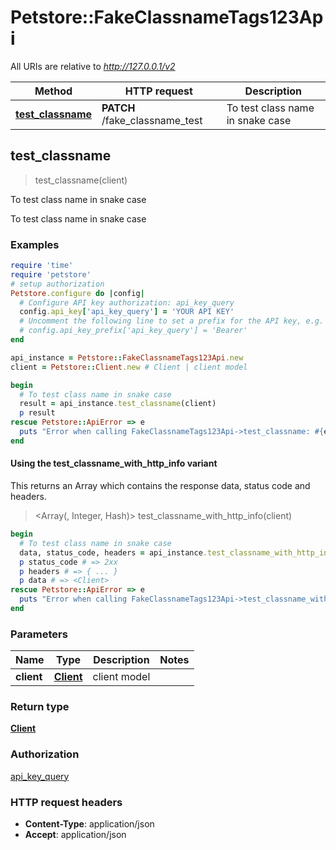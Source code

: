 # Petstore::FakeClassnameTags123Api

All URIs are relative to *http://127.0.0.1/v2*

| Method | HTTP request | Description |
| ------ | ------------ | ----------- |
| [**test_classname**](FakeClassnameTags123Api.md#test_classname) | **PATCH** /fake_classname_test | To test class name in snake case |


## test_classname

> <Client> test_classname(client)

To test class name in snake case

To test class name in snake case

### Examples

```ruby
require 'time'
require 'petstore'
# setup authorization
Petstore.configure do |config|
  # Configure API key authorization: api_key_query
  config.api_key['api_key_query'] = 'YOUR API KEY'
  # Uncomment the following line to set a prefix for the API key, e.g. 'Bearer' (defaults to nil)
  # config.api_key_prefix['api_key_query'] = 'Bearer'
end

api_instance = Petstore::FakeClassnameTags123Api.new
client = Petstore::Client.new # Client | client model

begin
  # To test class name in snake case
  result = api_instance.test_classname(client)
  p result
rescue Petstore::ApiError => e
  puts "Error when calling FakeClassnameTags123Api->test_classname: #{e}"
end
```

#### Using the test_classname_with_http_info variant

This returns an Array which contains the response data, status code and headers.

> <Array(<Client>, Integer, Hash)> test_classname_with_http_info(client)

```ruby
begin
  # To test class name in snake case
  data, status_code, headers = api_instance.test_classname_with_http_info(client)
  p status_code # => 2xx
  p headers # => { ... }
  p data # => <Client>
rescue Petstore::ApiError => e
  puts "Error when calling FakeClassnameTags123Api->test_classname_with_http_info: #{e}"
end
```

### Parameters

| Name | Type | Description | Notes |
| ---- | ---- | ----------- | ----- |
| **client** | [**Client**](Client.md) | client model |  |

### Return type

[**Client**](Client.md)

### Authorization

[api_key_query](../README.md#api_key_query)

### HTTP request headers

- **Content-Type**: application/json
- **Accept**: application/json

